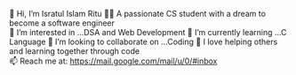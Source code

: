 👋 Hi, I’m Isratul Islam Ritu
👩‍💻 A passionate CS student with a dream to become a software engineer  
👀 I’m interested in ...DSA and Web Development
🌱 I’m currently learning ...C Language
💞️ I’m looking to collaborate on ...Coding
🤝 I love helping others and learning together through code  
📫 Reach me at: https://mail.google.com/mail/u/0/#inbox
<!---
CodeSkyRitu/CodeSkyRitu is a ✨ special ✨ repository because its `README.md` (this file) appears on your GitHub profile.
You can click the Preview link to take a look at your changes.
--->
